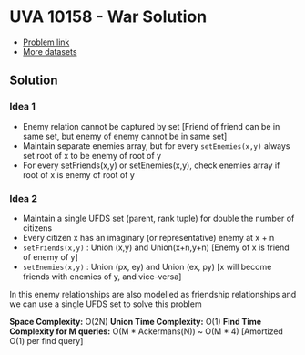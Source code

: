 
# UVA 10158 - War Solution

* [Problem link](https://uva.onlinejudge.org/index.php?option=com_onlinejudge&Itemid=8&page=show_problem&problem=1099)
* [More datasets](https://www.udebug.com/UVa/10158)

## Solution

### Idea 1
* Enemy relation cannot be captured by set [Friend of friend can be in same set, but enemy of enemy cannot be in same set]
* Maintain separate enemies array, but for every `setEnemies(x,y)` always set root of x to be enemy of root of y
* For every setFriends(x,y) or setEnemies(x,y), check enemies array if root of x is enemy of root of y

### Idea 2
* Maintain a single UFDS set (parent, rank tuple) for double the number of citizens
* Every citizen x has an imaginary (or representative) enemy at x + n
* `setFriends(x,y)` : Union (x,y) and Union(x+n,y+n) [Enemy of x is friend of enemy of y]
* `setEnemies(x,y)` : Union (px, ey) and Union (ex, py) [x will become friends with enemies of y, and vice-versa]

In this enemy relationships are also modelled as friendship relationships and we can use a single UFDS set to solve this problem

**Space Complexity:** O(2N)
**Union Time Complexity:** O(1)
**Find Time Complexity for M queries:** O(M * Ackermans(N)) ~ O(M * 4) [Amortized O(1) per find query]


